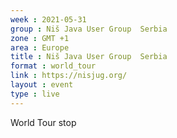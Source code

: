 ```yaml
---
week : 2021-05-31
group : Niš Java User Group  Serbia
zone : GMT +1
area : Europe
title : Niš Java User Group  Serbia
format : world_tour
link : https://nisjug.org/
layout : event
type : live
---
```

World Tour stop
